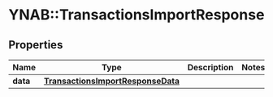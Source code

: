 # YNAB::TransactionsImportResponse

## Properties

| Name | Type | Description | Notes |
| ---- | ---- | ----------- | ----- |
| **data** | [**TransactionsImportResponseData**](TransactionsImportResponseData.md) |  |  |

